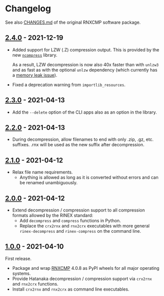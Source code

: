 # Changelog

See also [CHANGES.md](rnxcmp/docs/CHANGES.md) of the original RNXCMP software package.

## [2.4.0] - 2021-12-19

- Added support for LZW (.Z) compression output. This is provided by the
  new [`ncompress`](https://github.com/valgur/ncompress) library.

  As a result, LZW decompression is now also 40x faster than with `unlzw3` and as fast as with the optional `unlzw`
  dependency
  (which currently has a [memory leak issue](https://github.com/ionelmc/python-unlzw/pull/3)).

- Fixed a deprecation warning from `importlib_resources`.

## [2.3.0] - 2021-04-13

- Add the `--delete` option of the CLI apps also as an option in the library.

## [2.2.0] - 2021-04-13

- During decompression, allow filenames to end with only .zip, .gz, etc. suffixes. .rnx will be used as the new suffix
  after decompression.

## [2.1.0] - 2021-04-12

- Relax file name requirements.
    - Anything is allowed as long as it is converted without errors and can be renamed unambiguously.

## [2.0.0] - 2021-04-12

- Extend decompression / compression support to all compression formats allowed by the RINEX standard:
    - Add `decompress` and `compress` functions in Python.
    - Replace the `crx2rnx` and `rnx2crx` executables with more general `rinex-decompress` and `rinex-compress` on the
      command line.

## [1.0.0] - 2021-04-10

First release.

- Package and wrap [RNXCMP](https://terras.gsi.go.jp/ja/crx2rnx.html) 4.0.8 as PyPI wheels for all major operating
  systems.
- Provide Hatanaka decompression / compression support via `crx2rnx` and `rnx2crx` functions.
- Install `crx2rnx` and `rnx2crx` as command line executables.

[2.4.0]: https://github.com/valgur/hatanaka/compare/v2.3.0...v2.4.0

[2.3.0]: https://github.com/valgur/hatanaka/compare/v2.2.0...v2.3.0
[2.2.0]: https://github.com/valgur/hatanaka/compare/v2.1.0...v2.2.0
[2.1.0]: https://github.com/valgur/hatanaka/compare/v2.0.0...v2.1.0
[2.0.0]: https://github.com/valgur/hatanaka/compare/v1.0.0...v2.0.0
[1.0.0]: https://github.com/valgur/hatanaka/releases/tag/v1.0.0
